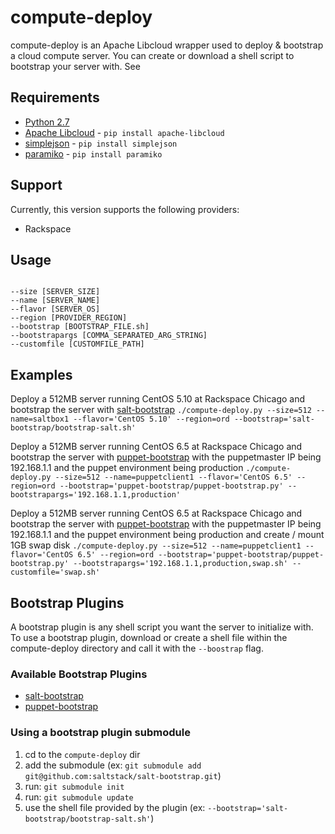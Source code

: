 compute-deploy
==============

compute-deploy is an Apache Libcloud wrapper used to deploy & bootstrap a cloud compute server.  You can create or download a shell script to bootstrap your server with.  See 

## Requirements

* [Python 2.7](http://www.python.org)
* [Apache Libcloud](https://libcloud.readthedocs.org) - `pip install apache-libcloud`
* [simplejson](https://github.com/simplejson/simplejson) - `pip install simplejson`
* [paramiko](https://github.com/paramiko/paramiko) - `pip install paramiko`

## Support

Currently, this version supports the following providers:

* Rackspace

## Usage

```

--size [SERVER_SIZE]
--name [SERVER_NAME]
--flavor [SERVER_OS]
--region [PROVIDER_REGION]
--bootstrap [BOOTSTRAP_FILE.sh]
--bootstrapargs [COMMA_SEPARATED_ARG_STRING]
--customfile [CUSTOMFILE_PATH]
```

## Examples

Deploy a 512MB server running CentOS 5.10 at Rackspace Chicago and bootstrap the server with [salt-bootstrap](https://github.com/saltstack/salt-bootstrap)
`./compute-deploy.py --size=512 --name=saltbox1 --flavor='CentOS 5.10' --region=ord --bootstrap='salt-bootstrap/bootstrap-salt.sh'`

Deploy a 512MB server running CentOS 6.5 at Rackspace Chicago and bootstrap the server with [puppet-bootstrap](https://github.com/avatarnewyork/puppet-bootstrap) with the puppetmaster IP being 192.168.1.1 and the puppet environment being production
`./compute-deploy.py --size=512 --name=puppetclient1 --flavor='CentOS 6.5' --region=ord --bootstrap='puppet-bootstrap/puppet-bootstrap.py' --bootstrapargs='192.168.1.1,production'`

Deploy a 512MB server running CentOS 6.5 at Rackspace Chicago and bootstrap the server with [puppet-bootstrap](https://github.com/avatarnewyork/puppet-bootstrap) with the puppetmaster IP being 192.168.1.1 and the puppet environment being production and create / mount 1GB swap disk
`./compute-deploy.py --size=512 --name=puppetclient1 --flavor='CentOS 6.5' --region=ord --bootstrap='puppet-bootstrap/puppet-bootstrap.py' --bootstrapargs='192.168.1.1,production,swap.sh' --customfile='swap.sh'`


## Bootstrap Plugins

A bootstrap plugin is any shell script you want the server to initialize with.  To use a bootstrap plugin, download or create a shell file within the compute-deploy directory and call it with the `--boostrap` flag.

### Available Bootstrap Plugins

* [salt-bootstrap](https://github.com/saltstack/salt-bootstrap)
* [puppet-bootstrap](https://github.com/avatarnewyork/puppet-bootstrap)

### Using a bootstrap plugin submodule

1. cd to the `compute-deploy` dir
2. add the submodule (ex: `git submodule add git@github.com:saltstack/salt-bootstrap.git`)
3. run: `git submodule init`
4. run: `git submodule update`
3. use the shell file provided by the plugin (ex: `--bootstrap='salt-bootstrap/bootstrap-salt.sh'`)



